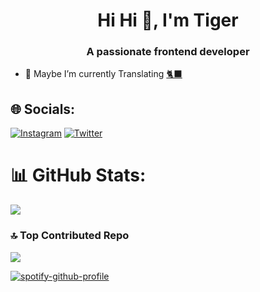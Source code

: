 <h1 align="center">Hi Hi 👋, I'm Tiger</h1>
<h3 align="center">A passionate frontend developer</h3>

- 🔭 Maybe I’m currently Translating [🐈‍⬛](https://github.com/lilrawry/docs)

## 🌐 Socials:
[![Instagram](https://img.shields.io/badge/Instagram-%23E4405F.svg?logo=Instagram&logoColor=white)](https://instagram.com/_u2cf) [![Twitter](https://img.shields.io/badge/Twitter-%231DA1F2.svg?logo=Twitter&logoColor=white)](https://twitter.com/zyiz) 
# 📊 GitHub Stats:
![](https://github-readme-streak-stats.herokuapp.com/?user=lilrawry&theme=dark&hide_border=false)<br/>

### 🔝 Top Contributed Repo
![](https://github-contributor-stats.vercel.app/api?username=lilrawry&limit=5&theme=dracula&combine_all_yearly_contributions=true)

[![spotify-github-profile](https://spotify-github-profile.vercel.app/api/view?uid=zsshtwb3bs0eyf2hknvce8cqf&cover_image=true&theme=compact&show_offline=false&background_color=341c8d&interchange=false)](https://spotify-github-profile.vercel.app/api/view?uid=zsshtwb3bs0eyf2hknvce8cqf&redirect=true) 

